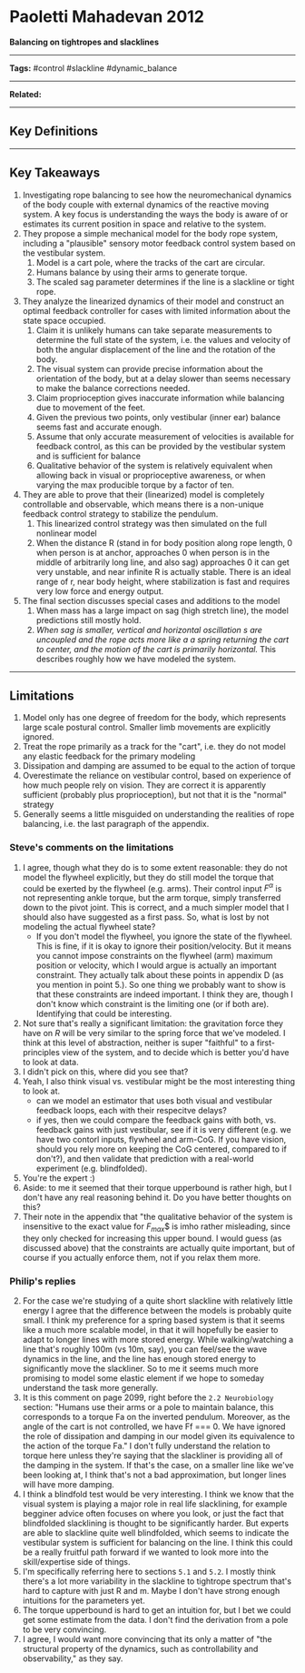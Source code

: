 # Paoletti Mahadevan 2012
**Balancing on tightropes and slacklines**

---

**Tags:** #control #slackline #dynamic_balance 

---

**Related:** 

---

## Key Definitions

---

## Key Takeaways
1.  Investigating rope balancing to see how the neuromechanical dynamics of the body couple with external dynamics of the reactive moving system. A key focus is understanding the ways the body is aware of or estimates its current position in space and relative to the system.
2. They propose a simple mechanical model for the body rope system, including a "plausible" sensory motor feedback control system based on the vestibular system.
	1. Model is a cart pole, where the tracks of the cart are circular.
	2. Humans balance by using their arms to generate torque.
	3. The scaled sag parameter determines if the line is a slackline or tight rope.
3. They analyze the linearized dynamics of their model and construct an optimal feedback controller for cases with limited information about the state space occupied.
	1. Claim it is unlikely humans can take separate measurements to determine the full state of the system, i.e. the values and velocity of both the angular displacement of the line and the rotation of the body.
	2. The visual system can provide precise information about the orientation of the body, but at a delay slower than seems necessary to make the balance corrections needed.
	3. Claim proprioception gives inaccurate information while balancing due to movement of the feet.
	4. Given the previous two points, only vestibular (inner ear) balance seems fast and accurate enough. 
	5. Assume that only accurate measurement of velocities is available for feedback control, as this can be provided by the vestibular system and is sufficient for balance
	6. Qualitative behavior of the system is relatively equivalent when allowing back in visual or proprioceptive awareness, or when varying the max producible torque by a factor of ten.
4. They are able to prove that their (linearized) model is completely controllable and observable, which means there is a non-unique feedback control strategy to stabilize the pendulum.
	1. This linearized control strategy was then simulated on the full nonlinear model
	2. When the distance R (stand in for body position along rope length, 0 when person is at anchor, approaches 0 when person is in the middle of arbitrarily long line, and also sag) approaches 0 it can get very unstable, and near infinite R is actually stable. There is an ideal range of r, near body height, where stabilization is fast and requires very low force and energy output.
5. The final section discusses special cases and additions to the model
	1. When mass has a large impact on sag (high stretch line), the model predictions still mostly hold.
	2. *When sag is smaller, vertical and horizontal oscillation s are uncoupled and the rope acts more like a a spring returning the cart to center, and the motion of the cart is primarily horizontal.* This describes roughly how we have modeled the system.

---

## Limitations
1. Model only has one degree of freedom for the body, which represents large scale postural control. Smaller limb movements are explicitly ignored.
2. Treat the rope primarily as a track for the "cart", i.e. they do not model any elastic feedback for the primary modeling
3. Dissipation and damping are assumed to be equal to the action of torque
4. Overestimate the reliance on vestibular control, based on experience of how much people rely on vision. They are correct it is apparently sufficient (probably plus proprioception), but not that it is the "normal" strategy
5. Generally seems a little misguided on understanding the realities of rope balancing, i.e. the last paragraph of the appendix.

### Steve's comments on the limitations

1. I agree, though what they do is to some extent reasonable: they do not model the flywheel explicitly, but they do still model the torque that could be exerted by the flywheel (e.g. arms). Their control input $F^\alpha$ is not representing ankle torque, but the arm torque, simply transferred down to the pivot joint. This is correct, and a much simpler model that I should also have suggested as a first pass. So, what is lost by not modeling the actual flywheel state?
   - If you don't model the flywheel, you ignore the state of the flywheel. This is fine, if it is okay to ignore their position/velocity. But it means you cannot impose constraints on the flywheel (arm) maximum position or velocity, which I would argue is actually an important constraint. They actually talk about these points in appendix D (as you mention in point 5.). So one thing we probably want to show is that these constraints are indeed important. I think they are, though I don't know which constraint is the limiting one (or if both are). Identifying that could be interesting.
2. Not sure that's really a significant limitation: the gravitation force they have on $R$ will be very similar to the spring force that we've modeled. I think at this level of abstraction, neither is super "faithful" to a first-principles view of the system, and to decide which is better you'd have to look at data.
3. I didn't pick on this, where did you see that?
4. Yeah, I also think visual vs. vestibular might be the most interesting thing to look at.
   - can we model an estimator that uses both visual and vestibular feedback loops, each with their respecitve delays?
   - if yes, then we could compare the feedback gains with both, vs. feedback gains with just vestibular, see if it is very different (e.g. we have two contorl inputs, flywheel and arm-CoG. If you have vision, should you rely more on keeping the CoG centered, compared to if don't?), and then validate that prediction with a real-world experiment  (e.g. blindfolded).
5. You're the expert :)  
6. Aside: to me it seemed that their torque upperbound is rather high, but I don't have any real reasoning behind it. Do you have better thoughts on this?  
7. Their note in the appendix that "the qualitative behavior of the system is insensitive to the exact value for $F_{max}$$ is imho rather misleading, since they only checked for increasing this upper bound. I would guess (as discussed above) that the constraints are actually quite important, but of course if you actually enforce them, not if you relax them more.  

### Philip's replies
2. For the case we're studying of a quite short slackline with relatively little energy I agree that the difference between the models is probably quite small. I think my preference for a spring based system is that it seems like a much more scalable model, in that it will hopefully be easier to adapt to longer lines with more stored energy. While walking/watching a line that's roughly 100m (vs 10m, say), you can feel/see the wave dynamics in the line, and the line has enough stored energy to significantly move the slackliner. So to me it seems much more promising to model some elastic element if we hope to someday understand the task more generally.
3. It is this comment on page 2099, right before the `2.2 Neurobiology` section: "Humans use their arms or a pole to maintain balance, this corresponds to a torque Fa on the inverted pendulum. Moreover, as the angle of the cart is not controlled, we have Ff === 0. We have ignored the role of dissipation and damping in our model given its equivalence to the action of the torque Fa." I don't fully understand the relation to torque here unless they're saying that the slackliner is providing all of the damping in the system. If that's the case, on a smaller line like we've been looking at, I think that's not a bad approximation, but longer lines will have more damping.
4. I think a blindfold test would be very interesting. I think we know that the visual system is playing a major role in real life slacklining, for example begginer advice often focuses on where you look, or just the fact that blindfolded slacklining is thought to be significantly harder. But experts are able to slackline quite well blindfolded, which seems to indicate the vestibular system is sufficient for balancing on the line. I think this could be a really fruitful path forward if we wanted to look more into the skill/expertise side of things.
5. I'm specifically referring here to sections `5.1` and `5.2`. I mostly think there's a lot more variability in the slackline to tightrope spectrum that's hard to capture with just R and m. Maybe I don't have strong enough intuitions for the parameters yet.
6. The torque upperbound is hard to get an intuition for, but I bet we could get some estimate from the data. I don't find the derivation from a pole to be very convincing.
7. I agree, I would want more convincing that its only a matter of "the structural property of the dynamics, such as controllability and observability," as they say.
